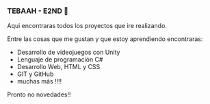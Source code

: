 ### TEBAAH - E2ND 👋


Aqui encontraras todos los proyectos que ire realizando.

Entre las cosas que me gustan y que estoy aprendiendo encontraras:

- Desarrollo de videojuegos con Unity
- Lenguaje de programación C#
- Desarrollo Web, HTML y CSS
- GIT y GitHub
- muchas más !!!!


Pronto no novedades!!

<!--
**Tebaah/Tebaah** is a ✨ _special_ ✨ repository because its `README.md` (this file) appears on your GitHub profile.

Here are some ideas to get you started:

- 🔭 I’m currently working on ...
- 🌱 I’m currently learning ...
- 👯 I’m looking to collaborate on ...
- 🤔 I’m looking for help with ...
- 💬 Ask me about ...
- 📫 How to reach me: ...
- 😄 Pronouns: ...
- ⚡ Fun fact: ...
-->
